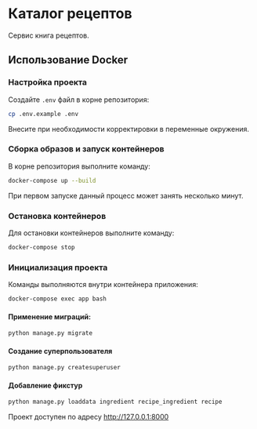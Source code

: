 # Каталог рецептов

Сервис книга рецептов.

## Использование Docker

### Настройка проекта

Создайте `.env` файл в корне репозитория:

```bash
cp .env.example .env
```

Внесите при необходимости корректировки в переменные окружения.

### Сборка образов и запуск контейнеров

В корне репозитория выполните команду:

```bash
docker-compose up --build
```

При первом запуске данный процесс может занять несколько минут.

### Остановка контейнеров

Для остановки контейнеров выполните команду:

```bash
docker-compose stop
```

### Инициализация проекта

Команды выполняются внутри контейнера приложения:

```bash
docker-compose exec app bash
```

#### Применение миграций:

```bash
python manage.py migrate
```

#### Создание суперпользователя

```bash
python manage.py createsuperuser
```

#### Добавление фикстур

```bash
python manage.py loaddata ingredient recipe_ingredient recipe
```

Проект доступен по адресу http://127.0.0.1:8000
